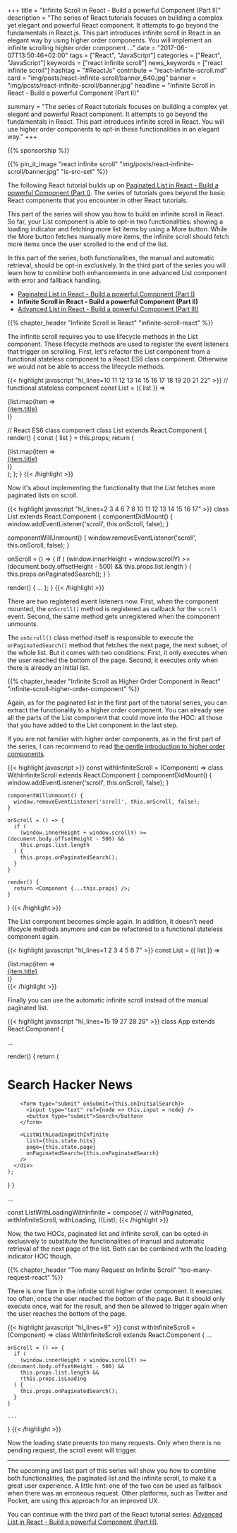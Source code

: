 +++
title = "Infinite Scroll in React - Build a powerful Component (Part II)"
description = "The series of React tutorials focuses on building a complex yet elegant and powerful React component. It attempts to go beyond the fundamentals in React.js. This part introduces infinite scroll in React in an elegant way by using higher order components. You will implement an infinite scrolling higher order component ..."
date = "2017-06-07T13:50:46+02:00"
tags = ["React", "JavaScript"]
categories = ["React", "JavaScript"]
keywords = ["react infinite scroll"]
news_keywords = ["react infinite scroll"]
hashtag = "#ReactJs"
contribute = "react-infinite-scroll.md"
card = "img/posts/react-infinite-scroll/banner_640.jpg"
banner = "img/posts/react-infinite-scroll/banner.jpg"
headline = "Infinite Scroll in React - Build a powerful Component (Part II)"

summary = "The series of React tutorials focuses on building a complex yet elegant and powerful React component. It attempts to go beyond the fundamentals in React. This part introduces infinite scroll in React. You will use higher order components to opt-in these functionalities in an elegant way."
+++

{{% sponsorship %}}

{{% pin_it_image "react infinite scroll" "img/posts/react-infinite-scroll/banner.jpg" "is-src-set" %}}

The following React tutorial builds up on [Paginated List in React - Build a powerful Component (Part I)](https://www.robinwieruch.de/react-paginated-list). The series of tutorials goes beyond the basic React components that you encounter in other React tutorials.

This part of the series will show you how to build an infinite scroll in React. So far, your List component is able to opt-in two functionalities: showing a loading indicator and fetching more list items by using a More button. While the More button fetches manually more items, the infinite scroll should fetch more items once the user scrolled to the end of the list.

In this part of the series, both functionalities, the manual and automatic retrieval, should be opt-in exclusively. In the third part of the series you will learn how to combine both enhancements in one advanced List component with error and fallback handling.

* [Paginated List in React - Build a powerful Component (Part I)](https://www.robinwieruch.de/react-paginated-list)
* **Infinite Scroll in React - Build a powerful Component (Part II)**
* [Advanced List in React - Build a powerful Component (Part III)](https://www.robinwieruch.de/react-advanced-list-component)

{{% chapter_header "Infinite Scroll in React" "infinite-scroll-react" %}}

The infinite scroll requires you to use lifecycle methods in the List component. These lifecycle methods are used to register the event listeners that trigger on scrolling. First, let's refactor the List component from a functional stateless component to a React ES6 class component. Otherwise we would not be able to access the lifecycle methods.

{{< highlight javascript "hl_lines=10 11 12 13 14 15 16 17 18 19 20 21 22" >}}
// functional stateless component
const List = ({ list }) =>
  <div className="list">
    {list.map(item => <div className="list-row" key={item.objectID}>
      <a href={item.url}>{item.title}</a>
    </div>)}
  </div>

// React ES6 class component
class List extends React.Component {
  render() {
    const { list } = this.props;
    return (
      <div className="list">
        {list.map(item => <div className="list-row" key={item.objectID}>
          <a href={item.url}>{item.title}</a>
        </div>)}
      </div>
    );
  };
}
{{< /highlight >}}

Now it's about implementing the functionality that the List fetches more paginated lists on scroll.

{{< highlight javascript "hl_lines=2 3 4 6 7 8 10 11 12 13 14 15 16 17" >}}
class List extends React.Component {
  componentDidMount() {
    window.addEventListener('scroll', this.onScroll, false);
  }

  componentWillUnmount() {
    window.removeEventListener('scroll', this.onScroll, false);
  }

  onScroll = () => {
    if (
      (window.innerHeight + window.scrollY) >= (document.body.offsetHeight - 500) &&
      this.props.list.length
    ) {
      this.props.onPaginatedSearch();
    }
  }

  render() {
    ...
  };
}
{{< /highlight >}}

There are two registered event listeners now. First, when the component mounted, the `onScroll()` method is registered as callback for the `scroll` event. Second, the same method gets unregistered when the component unmounts.

The `onScroll()` class method itself is responsible to execute the `onPaginatedSearch()` method that fetches the next page, the next subset, of the whole list. But it comes with two conditions: First, it only executes when the user reached the bottom of the page. Second, it executes only when there is already an initial list.

{{% chapter_header "Infinite Scroll as Higher Order Component in React" "infinite-scroll-higher-order-component" %}}

Again, as for the paginated list in the first part of the tutorial series, you can extract the functionality to a higher order component. You can already see all the parts of the List component that could move into the HOC: all those that you have added to the List component in the last step.

If you are not familiar with higher order components, as in the first part of the series, I can recommend to read [the gentle introduction to higher order components](https://www.robinwieruch.de/gentle-introduction-higher-order-components/).

{{< highlight javascript >}}
const withInfiniteScroll = (Component) =>
  class WithInfiniteScroll extends React.Component {
    componentDidMount() {
      window.addEventListener('scroll', this.onScroll, false);
    }

    componentWillUnmount() {
      window.removeEventListener('scroll', this.onScroll, false);
    }

    onScroll = () => {
      if (
        (window.innerHeight + window.scrollY) >= (document.body.offsetHeight - 500) &&
        this.props.list.length
      ) {
        this.props.onPaginatedSearch();
      }
    }

    render() {
      return <Component {...this.props} />;
    }
  }
{{< /highlight >}}

The List component becomes simple again. In addition, it doesn't need lifecycle methods anymore and can be refactored to a functional stateless component again.

{{< highlight javascript "hl_lines=1 2 3 4 5 6 7" >}}
const List = ({ list }) =>
  <div className="list">
    {list.map(item => <div className="list-row" key={item.objectID}>
      <a href={item.url}>{item.title}</a>
    </div>)}
  </div>
{{< /highlight >}}

Finally you can use the automatic infinite scroll instead of the manual paginated list.

{{< highlight javascript "hl_lines=15 19 27 28 29" >}}
class App extends React.Component {

  ...

  render() {
    return (
      <div>
        <h1>Search Hacker News</h1>

        <form type="submit" onSubmit={this.onInitialSearch}>
          <input type="text" ref={node => this.input = node} />
          <button type="submit">Search</button>
        </form>

        <ListWithLoadingWithInfinite
          list={this.state.hits}
          page={this.state.page}
          onPaginatedSearch={this.onPaginatedSearch}
        />
      </div>
    );
  }
}

...

const ListWithLoadingWithInfinite = compose(
  // withPaginated,
  withInfiniteScroll,
  withLoading,
)(List);
{{< /highlight >}}

Now, the two HOCs, paginated list and infinite scroll, can be opted-in exclusively to substitute the functionalities of manual and automatic retrieval of the next page of the list. Both can be combined with the loading indicator HOC though.

{{% chapter_header "Too many Request on Infinite Scroll" "too-many-request-react" %}}

There is one flaw in the infinite scroll higher order component. It executes too often, once the user reached the bottom of the page. But it should only execute once, wait for the result, and then be allowed to trigger again when the user reaches the bottom of the page.

{{< highlight javascript "hl_lines=9" >}}
const withInfiniteScroll = (Component) =>
  class WithInfiniteScroll extends React.Component {
    ...

    onScroll = () => {
      if (
        (window.innerHeight + window.scrollY) >= (document.body.offsetHeight - 500) &&
        this.props.list.length &&
        !this.props.isLoading
      ) {
        this.props.onPaginatedSearch();
      }
    }

    ...
  }
{{< /highlight >}}

Now the loading state prevents too many requests. Only when there is no pending request, the scroll event will trigger.

<hr class="section-divider">

The upcoming and last part of this series will show you how to combine both functionalities, the paginated list and the infinite scroll, to make it a great user experience. A little hint: one of the two can be used as fallback when there was an erroneous request. Other platforms, such as Twitter and Pocket, are using this approach for an improved UX.

You can continue with the third part of the React tutorial series: [Advanced List in React - Build a powerful Component (Part III)](https://www.robinwieruch.de/react-advanced-list-component).
